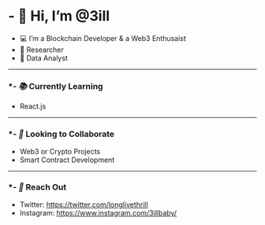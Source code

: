 # **- 👋 Hi, I’m @3ill**

- 💻 I’m a Blockchain Developer & a Web3 Enthusaist
- 📑 Researcher
- 📑 Data Analyst

---

### **- 📚* Currently Learning

- React.js

---

### **- 🤝* Looking to Collaborate

- Web3 or Crypto Projects
- Smart Contract Development

---

### **- 📱* Reach Out

- Twitter: https://twitter.com/longlivethrill
- Instagram: https://www.instagram.com/3illbaby/

<!---
3ill/3ill is a ✨ special ✨ repository because its `README.md` (this file) appears on your GitHub profile.
You can click the Preview link to take a look at your changes.
--->
